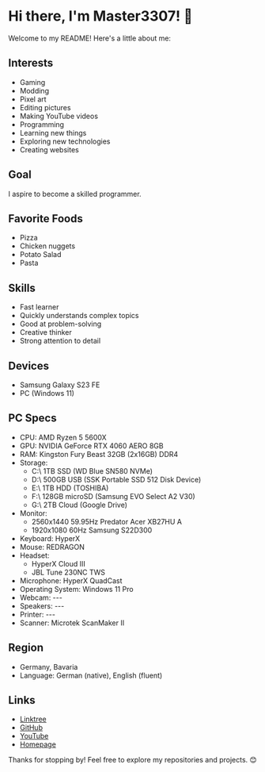 # Hi there, I'm Master3307! 👋

Welcome to my README! Here's a little about me:

## Interests
- Gaming
- Modding
- Pixel art
- Editing pictures
- Making YouTube videos
- Programming
- Learning new things
- Exploring new technologies
- Creating websites

## Goal
I aspire to become a skilled programmer.

## Favorite Foods
- Pizza
- Chicken nuggets
- Potato Salad
- Pasta

## Skills
- Fast learner
- Quickly understands complex topics
- Good at problem-solving
- Creative thinker
- Strong attention to detail

## Devices
- Samsung Galaxy S23 FE
- PC (Windows 11)

## PC Specs
- CPU: AMD Ryzen 5 5600X
- GPU: NVIDIA GeForce RTX 4060 AERO 8GB
- RAM: Kingston Fury Beast 32GB (2x16GB) DDR4
- Storage:
    - C:\ 1TB SSD (WD Blue SN580 NVMe)
    - D:\ 500GB USB (SSK Portable SSD 512 Disk Device)
    - E:\ 1TB HDD (TOSHIBA)
    - F:\ 128GB microSD (Samsung EVO Select A2 V30)
    - G:\ 2TB Cloud (Google Drive)
- Monitor:
    - 2560x1440 59.95Hz Predator Acer XB27HU A
    - 1920x1080 60Hz Samsung S22D300
- Keyboard: HyperX
- Mouse: REDRAGON
- Headset:
    - HyperX Cloud III
    - JBL Tune 230NC TWS
- Microphone: HyperX QuadCast
- Operating System: Windows 11 Pro
- Webcam: ---
- Speakers: ---
- Printer: ---
- Scanner: Microtek ScanMaker II

## Region
- Germany, Bavaria
- Language: German (native), English (fluent)

## Links
- [Linktree](https://master3307.netlify.app/linktree/)
- [GitHub](https://github.com/Master3307)
- [YouTube](https://www.youtube.com/@Master3307)
- [Homepage](https://master3307.netlify.app/)

Thanks for stopping by! Feel free to explore my repositories and projects. 😊
